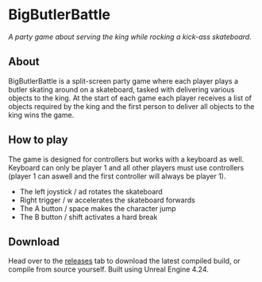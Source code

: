 # BigButlerBattle
*A party game about serving the king while rocking a kick-ass skateboard.*

## About
BigButlerBattle is a split-screen party game where each player plays a butler skating around on a skateboard,
tasked with delivering various objects to the king. At the start of each game each player receives a list of objects
required by the king and the first person to deliver all objects to the king wins the game.

## How to play
The game is designed for controllers but works with a keyboard as well. Keyboard can only be player 1 and all other players must use controllers (player 1 can aswell and the first controller will always be player 1).
 - The left joystick / ad rotates the skateboard
 - Right trigger / w accelerates the skateboard forwards
 - The A button / space makes the character jump
 - The B button / shift activates a hard break
 
## Download
Head over to the [releases](https://github.com/Skau/BigButlerBattle/releases) tab to download the latest compiled build,
or compile from source yourself. Built using Unreal Engine 4.24.
